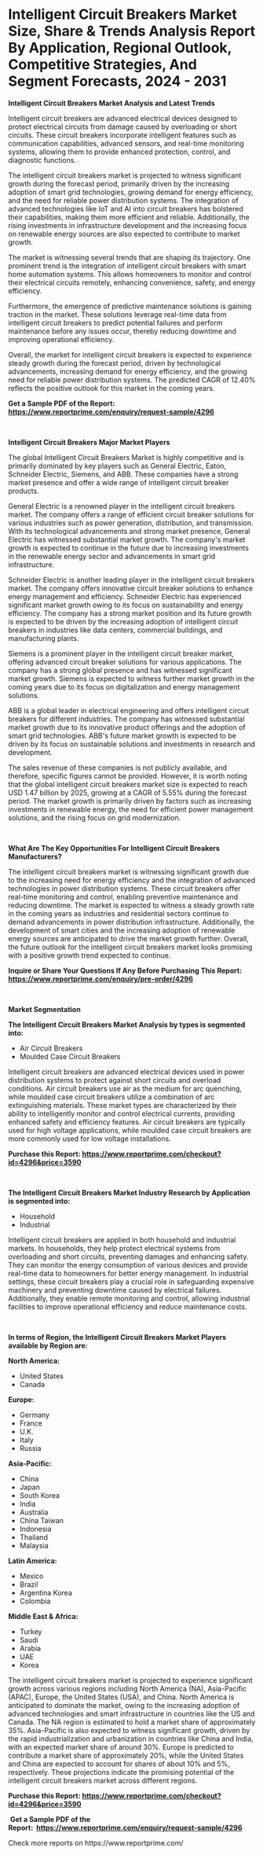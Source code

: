 <p><h1>Intelligent Circuit Breakers Market Size, Share & Trends Analysis Report By Application, Regional Outlook, Competitive Strategies, And Segment Forecasts, 2024 - 2031</h1></p><p><strong>Intelligent Circuit Breakers Market Analysis and Latest Trends</strong></p>
<p><p>Intelligent circuit breakers are advanced electrical devices designed to protect electrical circuits from damage caused by overloading or short circuits. These circuit breakers incorporate intelligent features such as communication capabilities, advanced sensors, and real-time monitoring systems, allowing them to provide enhanced protection, control, and diagnostic functions.</p><p>The intelligent circuit breakers market is projected to witness significant growth during the forecast period, primarily driven by the increasing adoption of smart grid technologies, growing demand for energy efficiency, and the need for reliable power distribution systems. The integration of advanced technologies like IoT and AI into circuit breakers has bolstered their capabilities, making them more efficient and reliable. Additionally, the rising investments in infrastructure development and the increasing focus on renewable energy sources are also expected to contribute to market growth.</p><p>The market is witnessing several trends that are shaping its trajectory. One prominent trend is the integration of intelligent circuit breakers with smart home automation systems. This allows homeowners to monitor and control their electrical circuits remotely, enhancing convenience, safety, and energy efficiency.</p><p>Furthermore, the emergence of predictive maintenance solutions is gaining traction in the market. These solutions leverage real-time data from intelligent circuit breakers to predict potential failures and perform maintenance before any issues occur, thereby reducing downtime and improving operational efficiency.</p><p>Overall, the market for intelligent circuit breakers is expected to experience steady growth during the forecast period, driven by technological advancements, increasing demand for energy efficiency, and the growing need for reliable power distribution systems. The predicted CAGR of 12.40% reflects the positive outlook for this market in the coming years.</p></p>
<p><strong>Get a Sample PDF of the Report:&nbsp; <a href="https://www.reportprime.com/enquiry/request-sample/4296">https://www.reportprime.com/enquiry/request-sample/4296</a></strong></p>
<p>&nbsp;</p>
<p><strong>Intelligent Circuit Breakers Major Market Players</strong></p>
<p><p>The global Intelligent Circuit Breakers Market is highly competitive and is primarily dominated by key players such as General Electric, Eaton, Schneider Electric, Siemens, and ABB. These companies have a strong market presence and offer a wide range of intelligent circuit breaker products. </p><p>General Electric is a renowned player in the intelligent circuit breakers market. The company offers a range of efficient circuit breaker solutions for various industries such as power generation, distribution, and transmission. With its technological advancements and strong market presence, General Electric has witnessed substantial market growth. The company's market growth is expected to continue in the future due to increasing investments in the renewable energy sector and advancements in smart grid infrastructure.</p><p>Schneider Electric is another leading player in the intelligent circuit breakers market. The company offers innovative circuit breaker solutions to enhance energy management and efficiency. Schneider Electric has experienced significant market growth owing to its focus on sustainability and energy efficiency. The company has a strong market position and its future growth is expected to be driven by the increasing adoption of intelligent circuit breakers in industries like data centers, commercial buildings, and manufacturing plants.</p><p>Siemens is a prominent player in the intelligent circuit breaker market, offering advanced circuit breaker solutions for various applications. The company has a strong global presence and has witnessed significant market growth. Siemens is expected to witness further market growth in the coming years due to its focus on digitalization and energy management solutions.</p><p>ABB is a global leader in electrical engineering and offers intelligent circuit breakers for different industries. The company has witnessed substantial market growth due to its innovative product offerings and the adoption of smart grid technologies. ABB's future market growth is expected to be driven by its focus on sustainable solutions and investments in research and development.</p><p>The sales revenue of these companies is not publicly available, and therefore, specific figures cannot be provided. However, it is worth noting that the global intelligent circuit breakers market size is expected to reach USD 1.47 billion by 2025, growing at a CAGR of 5.55% during the forecast period. The market growth is primarily driven by factors such as increasing investments in renewable energy, the need for efficient power management solutions, and the rising focus on grid modernization.</p></p>
<p>&nbsp;</p>
<p><strong>What Are The Key Opportunities For Intelligent Circuit Breakers Manufacturers?</strong></p>
<p><p>The intelligent circuit breakers market is witnessing significant growth due to the increasing need for energy efficiency and the integration of advanced technologies in power distribution systems. These circuit breakers offer real-time monitoring and control, enabling preventive maintenance and reducing downtime. The market is expected to witness a steady growth rate in the coming years as industries and residential sectors continue to demand advancements in power distribution infrastructure. Additionally, the development of smart cities and the increasing adoption of renewable energy sources are anticipated to drive the market growth further. Overall, the future outlook for the intelligent circuit breakers market looks promising with a positive growth trend expected to continue.</p></p>
<p><strong>Inquire or Share Your Questions If Any Before Purchasing This Report: <a href="https://www.reportprime.com/enquiry/pre-order/4296">https://www.reportprime.com/enquiry/pre-order/4296</a></strong></p>
<p>&nbsp;</p>
<p><strong>Market Segmentation</strong></p>
<p><strong>The Intelligent Circuit Breakers Market Analysis by types is segmented into:</strong></p>
<p><ul><li>Air Circuit Breakers</li><li>Moulded Case Circuit Breakers</li></ul></p>
<p><p>Intelligent circuit breakers are advanced electrical devices used in power distribution systems to protect against short circuits and overload conditions. Air circuit breakers use air as the medium for arc quenching, while moulded case circuit breakers utilize a combination of arc extinguishing materials. These market types are characterized by their ability to intelligently monitor and control electrical currents, providing enhanced safety and efficiency features. Air circuit breakers are typically used for high voltage applications, while moulded case circuit breakers are more commonly used for low voltage installations.</p></p>
<p><strong>Purchase this Report:&nbsp;<a href="https://www.reportprime.com/checkout?id=4296&price=3590">https://www.reportprime.com/checkout?id=4296&price=3590</a></strong></p>
<p>&nbsp;</p>
<p><strong>The Intelligent Circuit Breakers Market Industry Research by Application is segmented into:</strong></p>
<p><ul><li>Household</li><li>Industrial</li></ul></p>
<p><p>Intelligent circuit breakers are applied in both household and industrial markets. In households, they help protect electrical systems from overloading and short circuits, preventing damages and enhancing safety. They can monitor the energy consumption of various devices and provide real-time data to homeowners for better energy management. In industrial settings, these circuit breakers play a crucial role in safeguarding expensive machinery and preventing downtime caused by electrical failures. Additionally, they enable remote monitoring and control, allowing industrial facilities to improve operational efficiency and reduce maintenance costs.</p></p>
<p>&nbsp;</p>
<p><strong>In terms of Region, the Intelligent Circuit Breakers Market Players available by Region are:</strong></p>
<p>
    <p> <strong> North America: </strong>
        <ul>
            <li>United States</li>
            <li>Canada</li>
        </ul>
        </p> 
    <p> <strong> Europe: </strong>
        <ul>
            <li>Germany</li>
            <li>France</li>
            <li>U.K.</li>
            <li>Italy</li>
            <li>Russia</li>
        </ul>
        </p> 
    <p> <strong> Asia-Pacific: </strong>
        <ul>
            <li>China</li>
            <li>Japan</li>
            <li>South Korea</li>
            <li>India</li>
            <li>Australia</li>
            <li>China Taiwan</li>
            <li>Indonesia</li>
            <li>Thailand</li>
            <li>Malaysia</li>
        </ul>
        </p> 
    <p> <strong> Latin America: </strong>
        <ul>
            <li>Mexico</li>
            <li>Brazil</li>
            <li>Argentina Korea</li>
            <li>Colombia</li>
        </ul>
        </p> 
    <p> <strong> Middle East & Africa: </strong>
        <ul>
            <li>Turkey</li>
            <li>Saudi</li>
            <li>Arabia</li>
            <li>UAE</li>
            <li>Korea</li>
        </ul>
    </p>
    </p>
<p><p>The intelligent circuit breakers market is projected to experience significant growth across various regions including North America (NA), Asia-Pacific (APAC), Europe, the United States (USA), and China. North America is anticipated to dominate the market, owing to the increasing adoption of advanced technologies and smart infrastructure in countries like the US and Canada. The NA region is estimated to hold a market share of approximately 35%. Asia-Pacific is also expected to witness significant growth, driven by the rapid industrialization and urbanization in countries like China and India, with an expected market share of around 30%. Europe is predicted to contribute a market share of approximately 20%, while the United States and China are expected to account for shares of about 10% and 5%, respectively. These projections indicate the promising potential of the intelligent circuit breakers market across different regions.</p></p>
<p><strong>Purchase this Report: <a href="https://www.reportprime.com/checkout?id=4296&price=3590">https://www.reportprime.com/checkout?id=4296&price=3590</a></strong></p>
<p>&nbsp;<strong>Get a Sample PDF of the Report:&nbsp;&nbsp;<a href="https://www.reportprime.com/enquiry/request-sample/4296">https://www.reportprime.com/enquiry/request-sample/4296</a></strong></p>
<p><strong></strong></p>
<p>Check more reports on https://www.reportprime.com/</p>